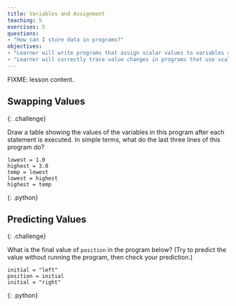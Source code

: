 ```yaml
---
title: Variables and Assignment
teaching: 5
exercises: 5
questions:
- "How can I store data in programs?"
objectives:
- "Learner will write programs that assign scalar values to variables and perform calculations with those values."
- "Learner will correctly trace value changes in programs that use scalar assignment."
---
```

FIXME: lesson content.

## Swapping Values
{: .challenge}

Draw a table showing the values of the variables in this program
after each statement is executed.
In simple terms, what do the last three lines of this program do?

~~~
lowest = 1.0
highest = 3.0
temp = lowest
lowest = highest
highest = temp
~~~
{: .python}

## Predicting Values
{: .challenge}

What is the final value of `position` in the program below?
(Try to predict the value without running the program,
then check your prediction.)

~~~
initial = "left"
position = initial
initial = "right"
~~~
{: .python}
